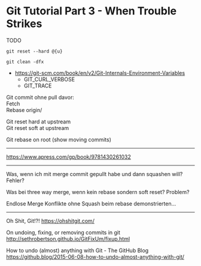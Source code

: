 # Git Tutorial Part 3 - When Trouble Strikes

TODO

`git reset --hard @{u}`

`git clean -dfx`

* https://git-scm.com/book/en/v2/Git-Internals-Environment-Variables
  * GIT_CURL_VERBOSE
  * GIT_TRACE

Git commit ohne pull davor:  
Fetch  
Rebase origin/

Git reset hard at upstream  
Git reset soft at upstream

Git rebase on root (show moving commits)

---

<https://www.apress.com/gp/book/9781430261032>

---

Was, wenn ich mit merge commit gepullt habe und dann squashen will? Fehler?

Was bei three way merge, wenn kein rebase sondern soft reset? Problem?

Endlose Merge Konflikte ohne Squash beim rebase demonstrierten...

---

Oh Shit, Git!?!
https://ohshitgit.com/

On undoing, fixing, or removing commits in git
http://sethrobertson.github.io/GitFixUm/fixup.html

How to undo (almost) anything with Git - The GitHub Blog
https://github.blog/2015-06-08-how-to-undo-almost-anything-with-git/
